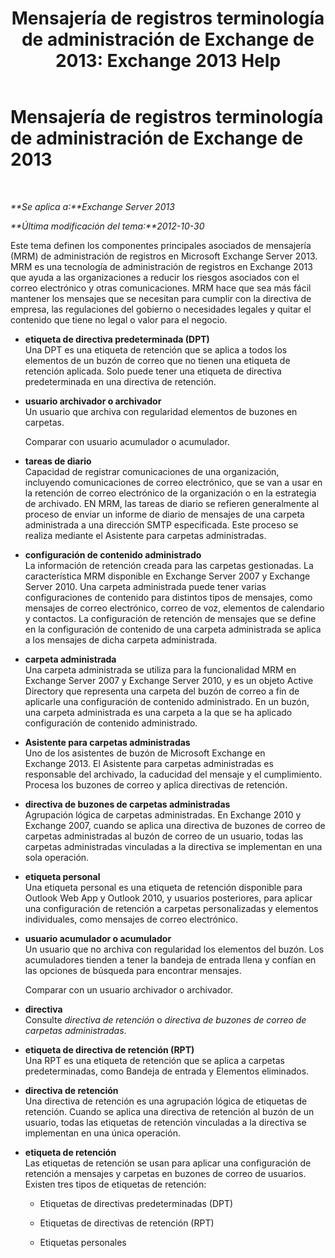 ﻿---
title: 'Mensajería de registros terminología de administración de Exchange de 2013: Exchange 2013 Help'
TOCTitle: Mensajería de registros terminología de administración de Exchange de 2013
ms:assetid: de3e3503-6de3-4666-aeb9-cd877efb93bb
ms:mtpsurl: https://technet.microsoft.com/es-es/library/Bb408414(v=EXCHG.150)
ms:contentKeyID: 49895962
ms.date: 05/22/2018
mtps_version: v=EXCHG.150
ms.translationtype: MT
---

# Mensajería de registros terminología de administración de Exchange de 2013

 

_**Se aplica a:**Exchange Server 2013_

_**Última modificación del tema:**2012-10-30_

Este tema definen los componentes principales asociados de mensajería (MRM) de administración de registros en Microsoft Exchange Server 2013. MRM es una tecnología de administración de registros en Exchange 2013 que ayuda a las organizaciones a reducir los riesgos asociados con el correo electrónico y otras comunicaciones. MRM hace que sea más fácil mantener los mensajes que se necesitan para cumplir con la directiva de empresa, las regulaciones del gobierno o necesidades legales y quitar el contenido que tiene no legal o valor para el negocio.

  - **etiqueta de directiva predeterminada (DPT)**  
    Una DPT es una etiqueta de retención que se aplica a todos los elementos de un buzón de correo que no tienen una etiqueta de retención aplicada. Solo puede tener una etiqueta de directiva predeterminada en una directiva de retención.

<!-- end list -->

  - **usuario archivador o archivador**  
    Un usuario que archiva con regularidad elementos de buzones en carpetas.
    
    Comparar con usuario acumulador o acumulador.

<!-- end list -->

  - **tareas de diario**  
    Capacidad de registrar comunicaciones de una organización, incluyendo comunicaciones de correo electrónico, que se van a usar en la retención de correo electrónico de la organización o en la estrategia de archivado. EN MRM, las tareas de diario se refieren generalmente al proceso de enviar un informe de diario de mensajes de una carpeta administrada a una dirección SMTP especificada. Este proceso se realiza mediante el Asistente para carpetas administradas.

<!-- end list -->

  - **configuración de contenido administrado**  
    La información de retención creada para las carpetas gestionadas. La característica MRM disponible en Exchange Server 2007 y Exchange Server 2010. Una carpeta administrada puede tener varias configuraciones de contenido para distintos tipos de mensajes, como mensajes de correo electrónico, correo de voz, elementos de calendario y contactos. La configuración de retención de mensajes que se define en la configuración de contenido de una carpeta administrada se aplica a los mensajes de dicha carpeta administrada.

<!-- end list -->

  - **carpeta administrada**  
    Una carpeta administrada se utiliza para la funcionalidad MRM en Exchange Server 2007 y Exchange Server 2010, y es un objeto Active Directory que representa una carpeta del buzón de correo a fin de aplicarle una configuración de contenido administrado. En un buzón, una carpeta administrada es una carpeta a la que se ha aplicado configuración de contenido administrado.

<!-- end list -->

  - **Asistente para carpetas administradas**  
    Uno de los asistentes de buzón de Microsoft Exchange en Exchange 2013. El Asistente para carpetas administradas es responsable del archivado, la caducidad del mensaje y el cumplimiento. Procesa los buzones de correo y aplica directivas de retención.

<!-- end list -->

  - **directiva de buzones de carpetas administradas**  
    Agrupación lógica de carpetas administradas. En Exchange 2010 y Exchange 2007, cuando se aplica una directiva de buzones de correo de carpetas administradas al buzón de correo de un usuario, todas las carpetas administradas vinculadas a la directiva se implementan en una sola operación.

<!-- end list -->

  - **etiqueta personal**  
    Una etiqueta personal es una etiqueta de retención disponible para Outlook Web App y Outlook 2010, y usuarios posteriores, para aplicar una configuración de retención a carpetas personalizadas y elementos individuales, como mensajes de correo electrónico.

<!-- end list -->

  - **usuario acumulador o acumulador**  
    Un usuario que no archiva con regularidad los elementos del buzón. Los acumuladores tienden a tener la bandeja de entrada llena y confían en las opciones de búsqueda para encontrar mensajes.
    
    Comparar con un usuario archivador o archivador.

<!-- end list -->

  - **directiva**  
    Consulte *directiva de retención* o *directiva de buzones de correo de carpetas administradas*.

<!-- end list -->

  - **etiqueta de directiva de retención (RPT)**  
    Una RPT es una etiqueta de retención que se aplica a carpetas predeterminadas, como Bandeja de entrada y Elementos eliminados.

<!-- end list -->

  - **directiva de retención**  
    Una directiva de retención es una agrupación lógica de etiquetas de retención. Cuando se aplica una directiva de retención al buzón de un usuario, todas las etiquetas de retención vinculadas a la directiva se implementan en una única operación.

<!-- end list -->

  - **etiqueta de retención**  
    Las etiquetas de retención se usan para aplicar una configuración de retención a mensajes y carpetas en buzones de correo de usuarios. Existen tres tipos de etiquetas de retención:
    
      - Etiquetas de directivas predeterminadas (DPT)
    
      - Etiquetas de directivas de retención (RPT)
    
      - Etiquetas personales

